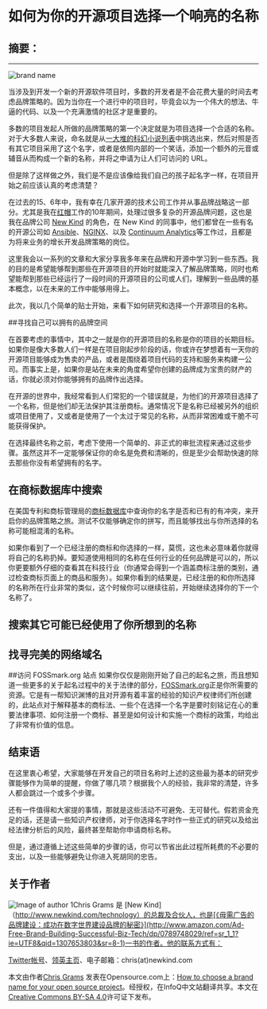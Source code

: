 # 如何为你的开源项目选择一个响亮的名称

## 摘要：


--------------------------------------------------

![brand name](https://opensource.com/sites/default/files/styles/image-full-size/public/images/life/branding_opensource_intersection.png?itok=Cc-bE-MR)

当涉及到开发一个新的开源软件项目时，多数的开发者是不会花费大量的时间去考虑品牌策略的。因为当你在一个进行中的项目时，毕竟会以为一个伟大的想法、牛逼的代码、以及一个充满激情的社区才是重要的。

多数的项目发起人所做的品牌策略的第一个决定就是为项目选择一个合适的名称。对于大多数人来说，命名就是从[一大堆的科幻小说列表](http://www.catb.org/esr/sf-words/glossary.html)中挑选出来，然后对照是否有其它项目采用了这个名字，或者是依照内部的一个笑话，添加一个额外的元音或辅音从而构成一个新的名称，并将之申请为让人们可访问的 URL。

但是除了这样做之外，我们是不是应该像给我们自己的孩子起名字一样，在项目开始之前应该认真的考虑清楚？

在过去的15、6年中，我有幸在几家开源的技术公司工作并从事品牌战略这一部分。尤其是我在[红帽](http://www.redhat.com/)工作的10年期间，处理过很多复杂的开源品牌问题，这也是我在品牌公司 [New Kind](http://www.newkind.com/technology) 的角色，在 New Kind 的同事中，他们都曾在一些有名的开源公司如 [Ansible](http://www.ansible.com/)、[NGINX](http://www.nginx.com/)、以及 [Continuum Analytics](https://www.continuum.io/)等工作过，且都是为将来业务的增长开发品牌策略的岗位。

这里我会以一系列的文章和大家分享我多年来在品牌和开源中学习到一些东西。我的目的是希望能够帮到那些在开源项目的开始时就能深入了解品牌策略，同时也希望能帮到那些已经运行了一段时间的开源项目的公司或人们，理解到一些品牌的基本概念，以在未来的工作中能够用得上。

此次，我以几个简单的贴士开始，来看下如何研究和选择一个开源项目的名称。

##寻找自己可以拥有的品牌空间

在首要考虑的事情中，其中之一就是你的开源项目的名称是你的项目的长期目标。如果你是像大多数人们一样是在项目刚起步阶段的话，你或许在梦想着有一天你的开源项目能够成为售卖的产品，或者是围绕着项目代码的支持和服务来构建一公司。而事实上是，如果你是站在未来的角度希望你创建的品牌成为宝贵的财产的话，你就必须对你能够拥有的品牌作出选择。

在开源的世界中，我经常看到人们常犯的一个错误就是，为他们的开源项目选择了一个名称，但是他们却无法保护其注册商标。通常情况下是名称已经被另外的组织或项目使用了，又或者是使用了一个太过于常见的名称，从而非常困难或干脆不可能获得保护。

在选择最终名称之前，考虑下使用一个简单的、非正式的审批流程来通过这些步骤。虽然这并不一定能够保证你的命名是免费和清晰的，但是至少会帮助快速的除去那些你没有希望拥有的名字。

## 在商标数据库中搜索

在美国专利和商标管理局的[商标数据库](http://www.uspto.gov/trademarks-application-process/search-trademark-database)中查询你的名字是否和已有的有冲突，来开启你的品牌策略之旅。测试不仅能够确定你的拼写，而且能够找出与你所选择的名称可能相混淆的名称。

如果你看到了一个已经注册的商标和你选择的一样，莫慌，这也未必意味着你就得将自己的名称扔掉。要知道使用相同的名称在任何行业的任何品牌是可以的，所以你更要额外仔细的查看其在科技行业（你通常会得到一个涵盖商标注册的类别，通过检查商标页面上的商品和服务）。如果你看到的结果是，已经注册的和你所选择的名称所在行业非常的类似，这个时候你可以继续往前，开始继续选择你的下一个名称了。


## 搜索其它可能已经使用了你所想到的名称

## 找寻完美的网络域名



##访问 FOSSmark.org 站点
如果你仅仅是刚刚开始了自己的起名之旅，而且想知道一些更多的关于起名过程中的关于法律的部分，[FOSSmark.org](http://fossmarks.org/)正是你所需要的资源。它是有一帮知识渊博的且对开源有着丰富的经验的知识产权律师们所创建的，此站点对于解释基本的商标法、一些个在选择一个名字是要时刻铭记在心的重要法律事项、如何注册一个商标、甚至是如何设计和实施一个商标的政策，均给出了非常有价值的信息。
## 结束语
在这里衷心希望，大家能够在开发自己的项目名称时上述的这些最为基本的研究步骤能够作为简单的提醒，你做了哪几项？根据我个人的经验，我非常的清楚，许多人都会跳过一个或多个步骤。

还有一件值得和大家提的事情，那就是这些活动不可避免、无可替代。假若资金充足的话，还是请一些知识产权律师，对于你选择名字时作一些正式的研究以及给出经法律分析后的风险，最终甚至帮助你申请商标名称。

但是，通过遵循上述这些简单的步骤的话，你可以节省出此过程所耗费的不必要的支出，以及一些能够避免让你进入死胡同的忠告。

## 关于作者
![Image of author 1](https://opensource.com/sites/default/files/styles/profile_pictures/public/pictures/chris_grams_2016_square_0.png?itok=qY4sR98p)Chris Grams 是 [New Kind]（http://www.newkind.com/technology）的总裁及合伙人，也是[《毋需广告的品牌建设：成功在数字世界建设品牌的秘密》](http://www.amazon.com/Ad-Free-Brand-Building-Successful-Biz-Tech/dp/0789748029/ref=sr_1_1?ie=UTF8&qid=1307653803&sr=8-1)一书的作者。他的联系方式有：

[Twitter帐号](http://twitter.com/cdgrams)、[领英主页](https://www.linkedin.com/in/chrisgrams)、电子邮箱：chris(at)newkind.com


本文由作者[Chris Grams](https://opensource.com/users/cgrams) 发表在Opensource.com上：[How to choose a brand name for your open source project](https://opensource.com/business/16/2/how-choose-brand-name-open-source-project)。经授权，在InfoQ中文站翻译共享。本文在[Creative Commons BY-SA 4.0](    http://creativecommons.org/licenses/by-sa/4.0/)许可证下发布。